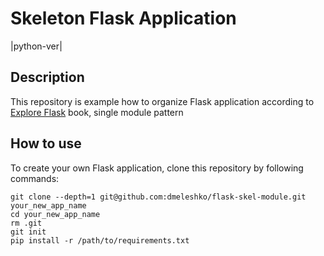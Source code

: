 # Skeleton Flask Application
|python-ver|

## Description

This repository is example how to organize  Flask application according
to [Explore Flask](https://exploreflask.com) book, single module pattern

## How to use

To create your own Flask application, clone this repository by following commands:

```
git clone --depth=1 git@github.com:dmeleshko/flask-skel-module.git your_new_app_name
cd your_new_app_name
rm .git
git init
pip install -r /path/to/requirements.txt
```
